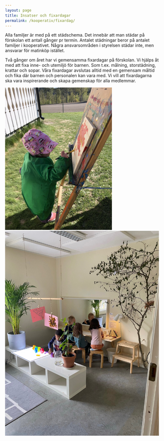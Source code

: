 ```yaml
---
layout: page
title: Insatser och fixardagar
permalink: /kooperativ/fixardag/
---
```


Alla familjer är med på ett städschema. Det innebär att man städar på förskolan ett antall gånger pr termin. Antalet städningar beror på antalet familjer i kooperativet. Några ansvarsområden i styrelsen städar inte, men ansvarar för matinköp istället. 

Två gånger om året har vi gemensamma fixardagar på förskolan. Vi hjälps åt med att fixa inne- och utemiljö för barnen. Som t.ex. målning, storstädning, krattar och sopar. 
Våra fixardagar avslutas alltid med en gemensam måltid och fika där barnen och personalen kan vara med. Vi vill att fixardagarna ska vara inspirerande och skapa gemenskap för alla medlemmar. 

<div class="row">
<div class="left-col">
<img src="/img/fixardag.jpg" alt="Målning är en del av fixardagen" />
</div>
<div class="right-col">
<img src="/img/forsidebildet.jpg" alt="på nya utforskarrumet" />
</div>
</div>